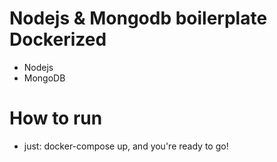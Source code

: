 # Nodejs & Mongodb boilerplate Dockerized

- Nodejs
- MongoDB

# How to run
- just: docker-compose up, and you're ready to go!
